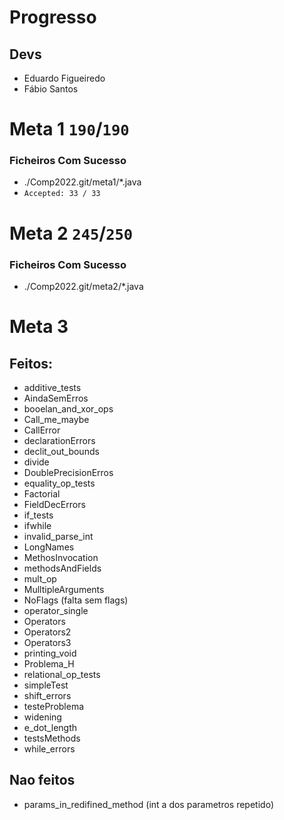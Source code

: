# Progresso

## Devs
* Eduardo Figueiredo
* Fábio Santos
# Meta 1 `190`/`190`
### Ficheiros Com Sucesso
- ./Comp2022.git/meta1/*.java
- `Accepted: 33 / 33`

# Meta 2 `245`/`250`
### Ficheiros Com Sucesso
- ./Comp2022.git/meta2/*.java


# Meta 3
## Feitos:
- additive_tests
- AindaSemErros
- booelan_and_xor_ops
- Call_me_maybe
- CallError
- declarationErrors
- declit_out_bounds
- divide
- DoublePrecisionErros
- equality_op_tests
- Factorial
- FieldDecErrors
- if_tests
- ifwhile
- invalid_parse_int
- LongNames
- MethosInvocation
- methodsAndFields
- mult_op
- MulltipleArguments
- NoFlags (falta sem flags)
- operator_single
- Operators
- Operators2
- Operators3
- printing_void
- Problema_H
- relational_op_tests
- simpleTest
- shift_errors
- testeProblema
- widening
- e_dot_length
- testsMethods
- while_errors

## Nao feitos
- params_in_redifined_method (int a dos parametros repetido)
